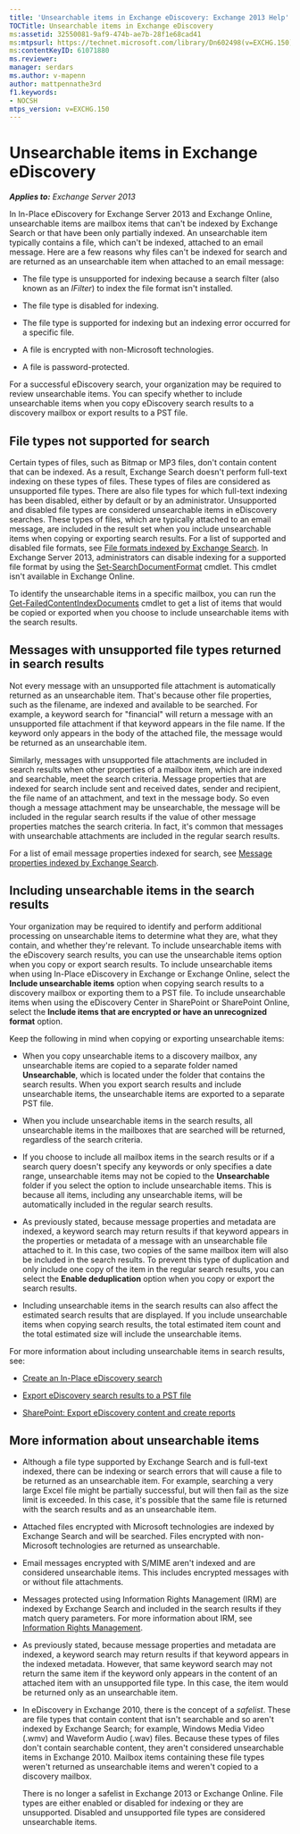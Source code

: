 ```yaml
---
title: 'Unsearchable items in Exchange eDiscovery: Exchange 2013 Help'
TOCTitle: Unsearchable items in Exchange eDiscovery
ms:assetid: 32550081-9af9-474b-ae7b-28f1e68cad41
ms:mtpsurl: https://technet.microsoft.com/library/Dn602498(v=EXCHG.150)
ms:contentKeyID: 61071880
ms.reviewer: 
manager: serdars
ms.author: v-mapenn
author: mattpennathe3rd
f1.keywords:
- NOCSH
mtps_version: v=EXCHG.150
---
```


# Unsearchable items in Exchange eDiscovery

_**Applies to:** Exchange Server 2013_

In In-Place eDiscovery for Exchange Server 2013 and Exchange Online, unsearchable items are mailbox items that can't be indexed by Exchange Search or that have been only partially indexed. An unsearchable item typically contains a file, which can't be indexed, attached to an email message. Here are a few reasons why files can't be indexed for search and are returned as an unsearchable item when attached to an email message:

  - The file type is unsupported for indexing because a search filter (also known as an *IFilter*) to index the file format isn't installed.

  - The file type is disabled for indexing.

  - The file type is supported for indexing but an indexing error occurred for a specific file.

  - A file is encrypted with non-Microsoft technologies.

  - A file is password-protected.

For a successful eDiscovery search, your organization may be required to review unsearchable items. You can specify whether to include unsearchable items when you copy eDiscovery search results to a discovery mailbox or export results to a PST file.

## File types not supported for search

Certain types of files, such as Bitmap or MP3 files, don't contain content that can be indexed. As a result, Exchange Search doesn't perform full-text indexing on these types of files. These types of files are considered as unsupported file types. There are also file types for which full-text indexing has been disabled, either by default or by an administrator. Unsupported and disabled file types are considered unsearchable items in eDiscovery searches. These types of files, which are typically attached to an email message, are included in the result set when you include unsearchable items when copying or exporting search results. For a list of supported and disabled file formats, see [File formats indexed by Exchange Search](file-formats-indexed-by-exchange-search-exchange-2013-help.md). In Exchange Server 2013, administrators can disable indexing for a supported file format by using the [Set-SearchDocumentFormat](https://docs.microsoft.com/powershell/module/exchange/Set-SearchDocumentFormat) cmdlet. This cmdlet isn't available in Exchange Online.

To identify the unsearchable items in a specific mailbox, you can run the [Get-FailedContentIndexDocuments](https://docs.microsoft.com/powershell/module/exchange/Get-FailedContentIndexDocuments) cmdlet to get a list of items that would be copied or exported when you choose to include unsearchable items with the search results.

## Messages with unsupported file types returned in search results

Not every message with an unsupported file attachment is automatically returned as an unsearchable item. That's because other file properties, such as the filename, are indexed and available to be searched. For example, a keyword search for "financial" will return a message with an unsupported file attachment if that keyword appears in the file name. If the keyword only appears in the body of the attached file, the message would be returned as an unsearchable item.

Similarly, messages with unsupported file attachments are included in search results when other properties of a mailbox item, which are indexed and searchable, meet the search criteria. Message properties that are indexed for search include sent and received dates, sender and recipient, the file name of an attachment, and text in the message body. So even though a message attachment may be unsearchable, the message will be included in the regular search results if the value of other message properties matches the search criteria. In fact, it's common that messages with unsearchable attachments are included in the regular search results.

For a list of email message properties indexed for search, see [Message properties indexed by Exchange Search](message-properties-indexed-by-exchange-search-exchange-2013-help.md).

## Including unsearchable items in the search results

Your organization may be required to identify and perform additional processing on unsearchable items to determine what they are, what they contain, and whether they're relevant. To include unsearchable items with the eDiscovery search results, you can use the unsearchable items option when you copy or export search results. To include unsearchable items when using In-Place eDiscovery in Exchange or Exchange Online, select the **Include unsearchable items** option when copying search results to a discovery mailbox or exporting them to a PST file. To include unsearchable items when using the eDiscovery Center in SharePoint or SharePoint Online, select the **Include items that are encrypted or have an unrecognized format** option.

Keep the following in mind when copying or exporting unsearchable items:

  - When you copy unsearchable items to a discovery mailbox, any unsearchable items are copied to a separate folder named **Unsearchable**, which is located under the folder that contains the search results. When you export search results and include unsearchable items, the unsearchable items are exported to a separate PST file.

  - When you include unsearchable items in the search results, all unsearchable items in the mailboxes that are searched will be returned, regardless of the search criteria.

  - If you choose to include all mailbox items in the search results or if a search query doesn't specify any keywords or only specifies a date range, unsearchable items may not be copied to the **Unsearchable** folder if you select the option to include unsearchable items. This is because all items, including any unsearchable items, will be automatically included in the regular search results.

  - As previously stated, because message properties and metadata are indexed, a keyword search may return results if that keyword appears in the properties or metadata of a message with an unsearchable file attached to it. In this case, two copies of the same mailbox item will also be included in the search results. To prevent this type of duplication and only include one copy of the item in the regular search results, you can select the **Enable deduplication** option when you copy or export the search results.

  - Including unsearchable items in the search results can also affect the estimated search results that are displayed. If you include unsearchable items when copying search results, the total estimated item count and the total estimated size will include the unsearchable items.

For more information about including unsearchable items in search results, see:

  - [Create an In-Place eDiscovery search](https://docs.microsoft.com/exchange/security-and-compliance/in-place-ediscovery/create-in-place-ediscovery-search)

  - [Export eDiscovery search results to a PST file](https://docs.microsoft.com/exchange/security-and-compliance/in-place-ediscovery/export-search-results)

  - [SharePoint: Export eDiscovery content and create reports](https://go.microsoft.com/fwlink/p/?linkid=324757)

## More information about unsearchable items

  - Although a file type supported by Exchange Search and is full-text indexed, there can be indexing or search errors that will cause a file to be returned as an unsearchable item. For example, searching a very large Excel file might be partially successful, but will then fail as the size limit is exceeded. In this case, it's possible that the same file is returned with the search results and as an unsearchable item.

  - Attached files encrypted with Microsoft technologies are indexed by Exchange Search and will be searched. Files encrypted with non-Microsoft technologies are returned as unsearchable.

  - Email messages encrypted with S/MIME aren't indexed and are considered unsearchable items. This includes encrypted messages with or without file attachments.

  - Messages protected using Information Rights Management (IRM) are indexed by Exchange Search and included in the search results if they match query parameters. For more information about IRM, see [Information Rights Management](information-rights-management-exchange-2013-help.md).

  - As previously stated, because message properties and metadata are indexed, a keyword search may return results if that keyword appears in the indexed metadata. However, that same keyword search may not return the same item if the keyword only appears in the content of an attached item with an unsupported file type. In this case, the item would be returned only as an unsearchable item.

  - In eDiscovery in Exchange 2010, there is the concept of a *safelist*. These are file types that contain content that isn't searchable and so aren't indexed by Exchange Search; for example, Windows Media Video (.wmv) and Waveform Audio (.wav) files. Because these types of files don't contain searchable content, they aren't considered unsearchable items in Exchange 2010. Mailbox items containing these file types weren't returned as unsearchable items and weren't copied to a discovery mailbox.

    There is no longer a safelist in Exchange 2013 or Exchange Online. File types are either enabled or disabled for indexing or they are unsupported. Disabled and unsupported file types are considered unsearchable items.
